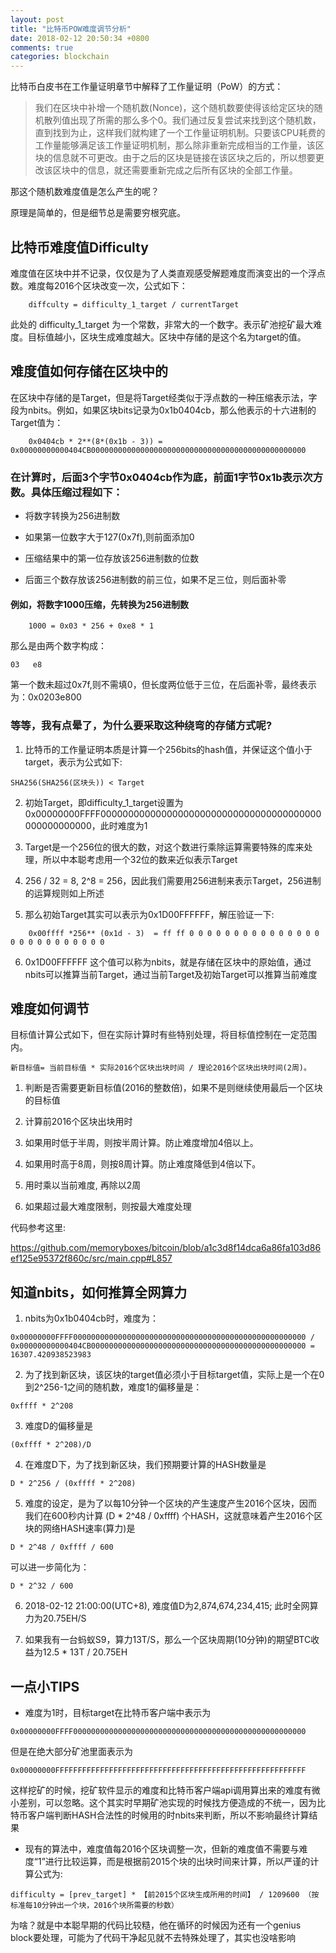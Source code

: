 ```yaml
---
layout: post
title: "比特币POW难度调节分析"
date: 2018-02-12 20:50:34 +0800
comments: true
categories: blockchain
---
```


比特币白皮书在工作量证明章节中解释了工作量证明（PoW）的方式：


> 我们在区块中补增一个随机数(Nonce)，这个随机数要使得该给定区块的随机散列值出现了所需的那么多个0。我们通过反复尝试来找到这个随机数，直到找到为止，这样我们就构建了一个工作量证明机制。只要该CPU耗费的工作量能够满足该工作量证明机制，那么除非重新完成相当的工作量，该区块的信息就不可更改。由于之后的区块是链接在该区块之后的，所以想要更改该区块中的信息，就还需要重新完成之后所有区块的全部工作量。

那这个随机数难度值是怎么产生的呢？

<!-- more -->

原理是简单的，但是细节总是需要穷根究底。

## 比特币难度值Difficulty

难度值在区块中并不记录，仅仅是为了人类直观感受解题难度而演变出的一个浮点数。难度每2016个区块改变一次，公式如下：

```
    diffculty = difficulty_1_target / currentTarget
```

此处的 difficulty_1_target 为一个常数，非常大的一个数字。表示矿池挖矿最大难度。目标值越小，区块生成难度越大。区块中存储的是这个名为target的值。

## 难度值如何存储在区块中的

在区块中存储的是Target，但是将Target经类似于浮点数的一种压缩表示法，字段为nbits。例如，如果区块bits记录为0x1b0404cb，那么他表示的十六进制的Target值为：

```
    0x0404cb * 2**(8*(0x1b - 3)) = 0x00000000000404CB000000000000000000000000000000000000000000000000
```

### 在计算时，后面3个字节0x0404cb作为底，前面1字节0x1b表示次方数。具体压缩过程如下：

 * 将数字转换为256进制数

 * 如果第一位数字大于127(0x7f),则前面添加0

 * 压缩结果中的第一位存放该256进制数的位数

 * 后面三个数存放该256进制数的前三位，如果不足三位，则后面补零

#### 例如，将数字1000压缩，先转换为256进制数

```
    1000 = 0x03 * 256 + 0xe8 * 1
```

那么是由两个数字构成：

```
03   e8
```

第一个数未超过0x7f,则不需填0，但长度两位低于三位，在后面补零，最终表示为：0x0203e800


### 等等，我有点晕了，为什么要采取这种绕弯的存储方式呢?

1. 比特币的工作量证明本质是计算一个256bits的hash值，并保证这个值小于target，表示为公式如下:
```
SHA256(SHA256(区块头)) < Target
```

2. 初始Target，即difficulty_1_target设置为0x00000000FFFF0000000000000000000000000000000000000000000000000000，此时难度为1

3. Target是一个256位的很大的数，对这个数进行乘除运算需要特殊的库来处理，所以中本聪考虑用一个32位的数来近似表示Target

4. 256 / 32 = 8, 2^8 = 256，因此我们需要用256进制来表示Target，256进制的运算规则如上所述

5. 那么初始Target其实可以表示为0x1D00FFFFFF，解压验证一下:

```
    0x00ffff *256** (0x1d - 3)  = ff ff 0 0 0 0 0 0 0 0 0 0 0 0 0 0 0 0 0 0 0 0 0 0 0 0 0 0
```

6. 0x1D00FFFFFF 这个值可以称为nbits，就是存储在区块中的原始值，通过nbits可以推算当前Target，通过当前Target及初始Target可以推算当前难度


## 难度如何调节

目标值计算公式如下，但在实际计算时有些特别处理，将目标值控制在一定范围内。

```
新目标值= 当前目标值 * 实际2016个区块出块时间 / 理论2016个区块出块时间(2周)。
```

1. 判断是否需要更新目标值(2016的整数倍)，如果不是则继续使用最后一个区块的目标值

2. 计算前2016个区块出块用时

3. 如果用时低于半周，则按半周计算。防止难度增加4倍以上。

4. 如果用时高于8周，则按8周计算。防止难度降低到4倍以下。

5. 用时乘以当前难度, 再除以2周

6. 如果超过最大难度限制，则按最大难度处理

代码参考这里:

https://github.com/memoryboxes/bitcoin/blob/a1c3d8f14dca6a86fa103d86ef125e95372f860c/src/main.cpp#L857


## 知道nbits，如何推算全网算力

1. nbits为0x1b0404cb时，难度为：
```
0x00000000FFFF0000000000000000000000000000000000000000000000000000 / 0x00000000000404CB000000000000000000000000000000000000000000000000 = 16307.420938523983
```

2. 为了找到新区块，该区块的target值必须小于目标target值，实际上是一个在0到2^256-1之间的随机数，难度1的偏移量是：
```
0xffff * 2^208
```

3. 难度D的偏移量是
```
(0xffff * 2^208)/D
```

4. 在难度D下，为了找到新区块，我们预期要计算的HASH数量是
```
D * 2^256 / (0xffff * 2^208)
```
5. 难度的设定，是为了以每10分钟一个区块的产生速度产生2016个区块，因而我们在600秒内计算 (D * 2^48 / 0xffff) 个HASH，这就意味着产生2016个区块的网络HASH速率(算力)是
```
D * 2^48 / 0xffff / 600
```
可以进一步简化为：
```
D * 2^32 / 600
```

6. 2018-02-12 21:00:00(UTC+8), 难度值D为2,874,674,234,415; 此时全网算力为20.75EH/S

7. 如果我有一台蚂蚁S9，算力13T/S，那么一个区块周期(10分钟)的期望BTC收益为12.5 * 13T / 20.75EH


## 一点小TIPS

* 难度为1时，目标target在比特币客户端中表示为

```
0x00000000FFFF0000000000000000000000000000000000000000000000000000
```

但是在绝大部分矿池里面表示为

```
0x00000000FFFFFFFFFFFFFFFFFFFFFFFFFFFFFFFFFFFFFFFFFFFFFFFFFFFFFFFF
```

这样挖矿的时候，挖矿软件显示的难度和比特币客户端api调用算出来的难度有微小差别，可以忽略。这个其实时早期矿池实现的时候找方便造成的不统一，因为比特币客户端判断HASH合法性的时候用的时nbits来判断，所以不影响最终计算结果


* 现有的算法中，难度值每2016个区块调整一次，但新的难度值不需要与难度“1”进行比较运算，而是根据前2015个块的出块时间来计算，所以严谨的计算公式为:

```
difficulty = [prev_target] * 【前2015个区块生成所用的时间】 / 1209600 （按标准每10分钟出一个块，2016个块所需要的秒数）
```

为啥？就是中本聪早期的代码比较糙，他在循环的时候因为还有一个genius block要处理，可能为了代码干净起见就不去特殊处理了，其实也没啥影响
